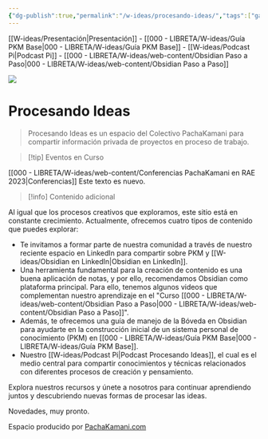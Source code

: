 ```yaml
---
{"dg-publish":true,"permalink":"/w-ideas/procesando-ideas/","tags":["gardenEntry"],"dgShowBacklinks":true,"dgShowLocalGraph":true,"dgEnableSearch":true,"noteIcon":""}
---
```



<div class="transclusion internal-embed is-loaded"><div class="markdown-embed">



[[W-ideas/Presentación\|Presentación]] - [[000 - LIBRETA/W-ideas/Guía PKM Base\|000 - LIBRETA/W-ideas/Guía PKM Base]] - [[W-ideas/Podcast Pi\|Podcast Pi]] - [[000 - LIBRETA/W-ideas/web-content/Obsidian Paso a Paso\|000 - LIBRETA/W-ideas/web-content/Obsidian Paso a Paso]]

</div></div>

![](/img/user/W-ideas/img/pachakamani.jpg)
# Procesando Ideas

> Procesando Ideas es un espacio del Colectivo PachaKamani para compartir información privada de proyectos en proceso de trabajo.

>[!tip] Eventos en Curso

[[000 - LIBRETA/W-ideas/web-content/Conferencias PachaKamani en RAE 2023\|Conferencias]]
Este texto es nuevo.

>[!info] Contenido adicional

Al igual que los procesos creativos que exploramos, este sitio está en constante crecimiento. Actualmente, ofrecemos cuatro tipos de contenido que puedes explorar:

- Te invitamos a formar parte de nuestra comunidad a través de nuestro reciente espacio en LinkedIn para compartir sobre PKM y [[W-ideas/Obsidian en LinkedIn\|Obsidian en LinkedIn]].
- Una herramienta fundamental para la creación de contenido es una buena aplicación de notas, y por ello, recomendamos Obsidian como plataforma principal. Para ello, tenemos algunos videos que complementan nuestro aprendizaje en el "Curso [[000 - LIBRETA/W-ideas/web-content/Obsidian Paso a Paso\|000 - LIBRETA/W-ideas/web-content/Obsidian Paso a Paso]]".
- Además, te ofrecemos una guía de manejo de la Bóveda en Obsidian para ayudarte en la construcción inicial de un sistema personal de conocimiento (PKM) en [[000 - LIBRETA/W-ideas/Guía PKM Base\|000 - LIBRETA/W-ideas/Guía PKM Base]].
- Nuestro [[W-ideas/Podcast Pi\|Podcast Procesando Ideas]], el cual es el medio central para compartir conocimientos y técnicas relacionados con diferentes procesos de creación y pensamiento.

Explora nuestros recursos y únete a nosotros para continuar aprendiendo juntos y descubriendo nuevas formas de procesar las ideas.


Novedades, muy pronto.


<div class="transclusion internal-embed is-loaded"><div class="markdown-embed">



Espacio producido por [PachaKamani.com](http://pachakamani.com/)

</div></div>

